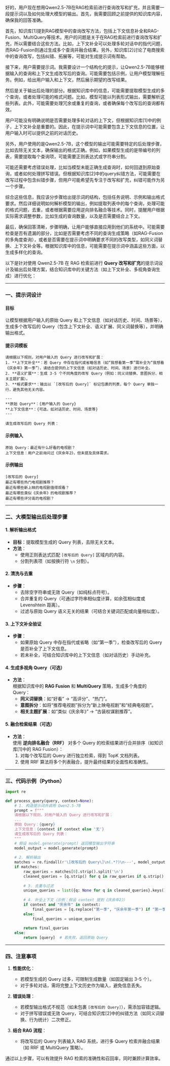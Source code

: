 好的，用户现在想用Qwen2.5-7B在RAG检索前进行查询改写和扩充，并且需要一段提示词以及如何处理大模型的输出。首先，我需要回顾之前提供的知识库内容，确保我的回答准确。

首先，知识库[1]提到RAG模型中的查询改写方法，包括上下文信息补全和RAG-Fusion、MultiQuery等技术。用户的问题是关于在RAG检索前进行查询改写和扩充，所以需要结合这些方法。比如，上下文补全可以处理多轮对话中的指代问题，而RAG-Fusion则通过生成多个查询并融合结果。另外，知识库[2]讨论了电商搜索中的查询改写，包括纠错、拓展等，可能对生成提示词有帮助。

接下来，用户需要提示词。我需要设计一个结构化的提示，让Qwen2.5-7B能够根据输入的查询和上下文生成改写后的查询。可能需要包括示例，让用户模型理解任务。例如，给出用户输入和上下文，然后展示期望的改写结果。

然后是关于输出后处理的部分。根据知识库中的信息，可能需要提取模型生成的多个查询，或者处理可能的格式问题。比如，模型可能以列表形式输出，需要解析这些列表。此外，可能需要处理冗余或重复的查询，或者确保每个改写后的查询都有效。

用户可能没有明确说明是否需要处理多轮对话的上下文，但根据知识库[1]中的例子，上下文补全是重要的。因此，在提示词中可能需要包含上下文信息的位置，让用户输入时可以提供之前的对话历史。

另外，用户使用的是Qwen2.5-7B，这个模型的输出可能需要特定的后处理步骤，比如去除无关文本，确保输出的格式正确。例如，如果模型生成的是带编号的列表，需要提取每个查询项，可能需要正则表达式或字符串分割。

可能还需要考虑错误处理，比如当模型未能正确生成查询时，如何回退到原始查询，或者如何处理拼写错误。但根据知识库[2]中的query纠错方法，可能需要在改写过程中包含纠错步骤，但用户可能希望先专注于改写和扩充，纠错可能作为另一个步骤。

综合这些信息，我应该分步骤给出提示词的结构，包括任务说明、示例和输出格式要求。然后详细说明如何解析模型的输出，例如提取列表中的每个查询，处理可能的格式问题，去重，或者根据需要应用逆向排名融合等技术。同时，提醒用户根据实际需求调整参数，比如生成的查询数量，以及是否需要结合上下文。

最后，确保回答清晰，步骤明确，让用户能够直接应用到他们的系统中。可能需要检查是否有遗漏的部分，比如是否需要考虑不同的查询生成策略（如RAG-Fusion的多角度查询），或者是否需要在提示词中明确要求不同的改写类型，如同义词替换、上下文补全等。根据知识库中的信息，可能需要在提示词中涵盖这些方面，以生成多样化的查询。

以下是针对使用 Qwen2.5-7B 在 RAG 检索前进行 **Query 改写和扩充**的提示词设计及输出后处理方案，结合知识库中的关键方法（如上下文补全、多视角查询生成）进行优化：

---

### **一、提示词设计**
#### **目标**  
让模型根据用户输入的原始 Query 和上下文信息（如对话历史、时间、场景等），生成多个改写后的 Query（包含上下文补全、语义扩展、同义词替换等），并明确输出格式。

#### **提示词模板**
```text
请根据以下规则，对用户输入的 Query 进行改写和扩展：
1. **上下文补全**：若 Query 中存在指代或省略信息（如“我想看第一季”需补全为“我想看《庆余年》第一季”），请结合提供的上下文信息（如对话历史、时间、场景）进行补全。
2. **语义扩展**：生成 3-5 个不同角度的改写 Query（例如：同义词替换、意图拆分、相关主题扩展）。
3. **格式要求**：输出以 `[改写后的 Query]` 标记包裹的列表，每个 Query 单独一行，避免其他无关内容。

---
**原始 Query**：{用户输入的 Query}  
**上下文信息**：{可选，如对话历史、时间、场景等}  
---

请生成改写后的 Query 列表：
```

#### **示例输入**
```text
原始 Query：最近有什么好看的电视剧？
上下文信息：用户之前询问过《庆余年2》，但未提及具体需求。
```

#### **示例输出**
```text
[改写后的 Query]
最近有哪些热门电视剧推荐？
最近有哪些新上映的电视剧值得观看？
最近有哪些类似《庆余年》的电视剧推荐？
最近有哪些评分高的电视剧？
```

---

### **二、大模型输出后处理步骤**
#### **1. 解析输出格式**
- **目标**：提取模型生成的 Query 列表，去除无关文本。
- **方法**：
  - 使用正则表达式匹配 `[改写后的 Query]` 区域内的内容。
  - 分割列表项（如按换行符 `\n` 分割）。

#### **2. 清洗与去重**
- **步骤**：
  - 去除空字符串或无效 Query（如纯标点符号）。
  - 合并重复的 Query（可通过字符串相似度计算，如余弦相似度或 Levenshtein 距离）。
  - 过滤与原始 Query 语义无关的结果（可结合关键词匹配或向量相似度）。

#### **3. 上下文补全验证**
- **步骤**：
  - 如果原始 Query 中存在指代或省略（如“第一季”），检查改写后的 Query 是否补全了上下文信息。
  - 若未补全，可结合知识库中的上下文信息（如对话历史）手动补充。

#### **4. 生成多视角 Query（可选）**
- **方法**：  
  根据知识库中的 **RAG Fusion** 和 **MultiQuery** 策略，生成多个角度的 Query：
  - **同义词替换**：如“好看” → “高评分”、“热门”。
  - **意图拆分**：如将“推荐电视剧”拆分为“新上映电视剧”和“经典电视剧”。
  - **相关主题扩展**：如“类似《庆余年》” → “古装权谋剧推荐”。

#### **5. 融合检索结果（可选）**
- **方法**：  
  使用 **逆向排名融合（RRF）** 对多个 Query 的检索结果进行合并排序（如知识库[1]中的 RAG Fusion）：
  1. 对每个改写后的 Query 进行独立检索，得到 TopK 文档列表。
  2. 使用 RRF 算法将多个列表融合，提升最终结果的全面性和准确性。

---

### **三、代码示例（Python）**
```python
import re

def process_query(query, context=None):
    # 1. 构造提示词并调用 Qwen2.5-7B
    prompt = f"""
    请根据以下规则，对用户输入的 Query 进行改写和扩展：
    ...
    原始 Query：{query}
    上下文信息：{context if context else '无'}
    请生成改写后的 Query 列表：
    """
    # 假设 model.generate(prompt) 返回模型输出字符串
    model_output = model.generate(prompt)
    
    # 2. 解析输出
    matches = re.findall(r'\[改写后的 Query\]\n(.*?)\n---', model_output, re.DOTALL)
    if matches:
        raw_queries = matches[0].strip().split('\n')
        cleaned_queries = [q.strip() for q in raw_queries if q.strip() != ""]
        
        # 3. 去重与过滤
        unique_queries = list({q: None for q in cleaned_queries}.keys())  # 去重
        
        # 4. 补全上下文（示例：假设 context 提到《庆余年2》）
        if context and "庆余年" in context:
            final_queries = [q.replace("第一季", "庆余年第一季") if "第一季" in q else q for q in unique_queries]
        else:
            final_queries = unique_queries
        
        return final_queries
    else:
        return [query]  # 若失败，返回原始 Query
```

---

### **四、注意事项**
1. **性能优化**：  
   - 若模型生成的 Query 过多，可限制生成数量（如固定输出 3-5 个）。
   - 对于多轮对话，需将完整上下文历史作为输入，避免信息丢失。

2. **错误处理**：  
   - 若模型输出格式不规范（如未包裹 `[改写后的 Query]`），需添加容错逻辑。
   - 对于拼写错误或无效 Query，可结合知识库[2]中的纠错方法（如同义词替换、行为统计）二次修正。

3. **结合 RAG 流程**：  
   - 将改写后的 Query 列表输入 RAG 系统，进行多 Query 检索并融合结果（如 RRF 或 MultiQuery 策略）。

通过以上步骤，可以有效提升 RAG 检索的准确性和召回率，同时兼顾计算效率。